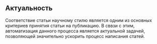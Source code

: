 ﻿## Актуальность

Соответствие статьи научному стилю является одним из основных критериев принятия статьи на публикацию. В сввзи с этим, автоматизация данного процесса является актуальной задачей, позволяющей значительно ускорить процесс написания статей.